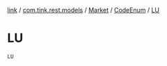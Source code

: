 [link](../../../index.md) / [com.tink.rest.models](../../index.md) / [Market](../index.md) / [CodeEnum](index.md) / [LU](./-l-u.md)

# LU

`LU`